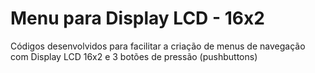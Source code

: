 # Menu para Display LCD - 16x2
Códigos desenvolvidos para facilitar a criação de menus de navegação com Display LCD 16x2 e 3 botões de pressão (pushbuttons)